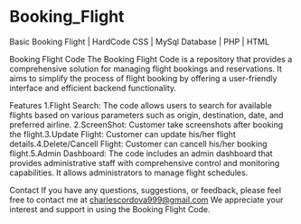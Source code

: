 # Booking_Flight
Basic Booking Flight | HardCode CSS | MySql Database | PHP | HTML 


Booking Flight Code
The Booking Flight Code is a repository that provides a comprehensive solution for managing flight bookings and reservations. 
It aims to simplify the process of flight booking by offering a user-friendly interface and efficient backend functionality.

Features
1.Flight Search: The code allows users to search for available flights based on various parameters such as origin, 
destination, date, and preferred airline. 2.ScreenShot: Customer take screenshots after booking the flight.3.Update Flight: Customer can update his/her flight details.4.Delete/Cancell Flight: Customer can cancell his/her booking flight.5.Admin Dashboard: The code includes an admin dashboard that provides administrative staff with comprehensive control and monitoring capabilities. It allows administrators to manage flight schedules.

Contact
If you have any questions, suggestions, or feedback, please feel free to contact me at charlescordova999@gmail.com 
We appreciate your interest and support in using the Booking Flight Code.
